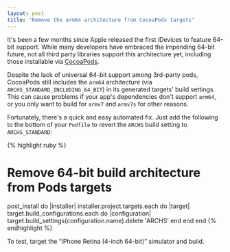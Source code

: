 ```yaml
---
layout: post
title: "Remove the arm64 architecture from CocoaPods targets"
---
```


It's been a few months since Apple released the first iDevices to feature 64-bit support. While many developers have embraced the impending 64-bit future, not all third party libraries support this architecture yet, including those installable via [CocoaPods](http://cocoapods.org/).

Despite the lack of universal 64-bit support among 3rd-party pods, CocoaPods still includes the `arm64` architecture (via `ARCHS_STANDARD_INCLUDING_64_BIT`) in its generated targets' build settings. This can cause problems if your app's dependencies don't support `arm64`, or you only want to build for `armv7` and `armv7s` for other reasons.

Fortunately, there's a quick and easy automated fix. Just add the following to the bottom of your `Podfile` to revert the `ARCHS` build setting to `ARCHS_STANDARD`:

{% highlight ruby %}
# Remove 64-bit build architecture from Pods targets
post_install do |installer|
  installer.project.targets.each do |target|
    target.build_configurations.each do |configuration|
      target.build_settings(configuration.name).delete 'ARCHS'
    end
  end
end
{% endhighlight %}

To test, target the “iPhone Retina (4-inch 64-bit)” simulator and build.
